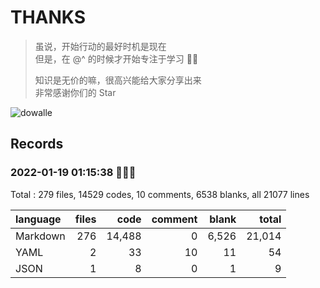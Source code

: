 # THANKS

> 虽说，开始行动的最好时机是现在  
> 但是，在 @^ 的时候才开始专注于学习 😮‍💨  
>
> 知识是无价的嘛，很高兴能给大家分享出来  
> 非常感谢你们的 Star  

![dowalle](https://github-readme-stats.vercel.app/api?username=dowalle&repo=algo&show_icons=true&include_all_commits=true&hide=contribs&theme=solarized-light)



## Records

### 2022-01-19 01:15:38 🎉🎉🎉

Total : 279 files,  14529 codes, 10 comments, 6538 blanks, all 21077 lines

| language | files | code | comment | blank | total |
| :--- | ---: | ---: | ---: | ---: | ---: |
| Markdown | 276 | 14,488 | 0 | 6,526 | 21,014 |
| YAML | 2 | 33 | 10 | 11 | 54 |
| JSON | 1 | 8 | 0 | 1 | 9 |

